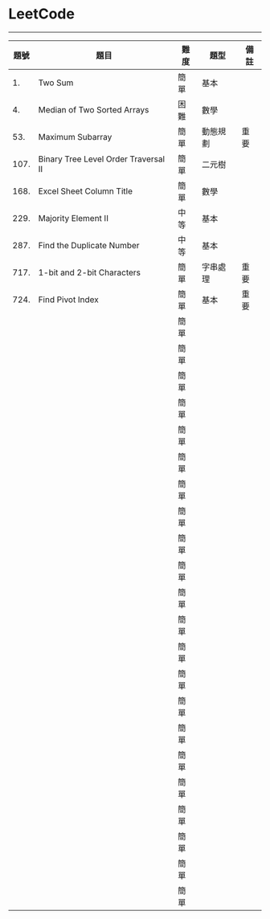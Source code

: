 # LeetCode
----------
| 題號 | 題目 | 難度 | 題型 | 備註 |
| ---- | ---- | ---- | ---- | ---- |
| 1. | Two Sum | 簡單 | 基本 |  |
| 4. | Median of Two Sorted Arrays | 困難 | 數學 |  |
| 53. | Maximum Subarray | 簡單 | 動態規劃 | 重要 |
| 107. | Binary Tree Level Order Traversal II | 簡單 | 二元樹 |  |
| 168. | Excel Sheet Column Title | 簡單 | 數學 |  |
| 229. | Majority Element II | 中等 | 基本 |  |
| 287. | Find the Duplicate Number | 中等 | 基本 |  |
| 717. | 1-bit and 2-bit Characters | 簡單 | 字串處理 | 重要 |
| 724. | Find Pivot Index | 簡單 | 基本 | 重要 |
|  |  | 簡單 |  |  |
|  |  | 簡單 |  |  |
|  |  | 簡單 |  |  |
|  |  | 簡單 |  |  |
|  |  | 簡單 |  |  |
|  |  | 簡單 |  |  |
|  |  | 簡單 |  |  |
|  |  | 簡單 |  |  |
|  |  | 簡單 |  |  |
|  |  | 簡單 |  |  |
|  |  | 簡單 |  |  |
|  |  | 簡單 |  |  |
|  |  | 簡單 |  |  |
|  |  | 簡單 |  |  |
|  |  | 簡單 |  |  |
|  |  | 簡單 |  |  |
|  |  | 簡單 |  |  |
|  |  | 簡單 |  |  |
|  |  | 簡單 |  |  |
|  |  | 簡單 |  |  |
|  |  | 簡單 |  |  |
|  |  | 簡單 |  |  |
